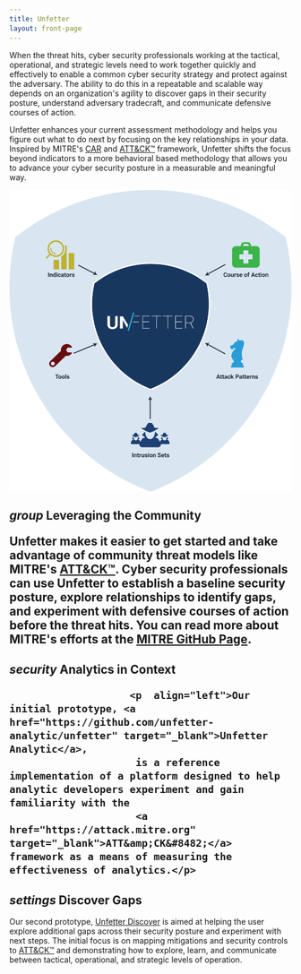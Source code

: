 ```yaml
---
title: Unfetter
layout: front-page
---
```



<p>When the threat hits, cyber security professionals working at the tactical, operational, and strategic levels need to work together quickly and effectively to enable a common cyber security strategy and protect against the adversary. The ability to do this in a repeatable and scalable way depends on an organization's agility to discover gaps in their security posture, understand adversary tradecraft, and communicate defensive courses of action.</p>
<p>Unfetter enhances your current assessment methodology and helps you figure out what to do next by focusing on the key relationships in your data.  Inspired by MITRE's <a href="https://car.mitre.org/wiki/Main_Page">CAR</a> and <a href="https://attack.mitre.org" target="_blank">ATT&amp;CK&#8482;</a> framework, Unfetter shifts the focus beyond indicators to a more behavioral based methodology that allows you to advance your cyber security posture in a measurable and meaningful way.</p>
<p align="middle"><img align="middle" class="brand-logo" src="images/unfetter-shield.svg"></p>
<div align="left">
<h2><i class="material-icons">group</i> Leveraging the Community
<p>
    Unfetter makes it easier to get started and take advantage of community threat models like MITRE's
    <a href="https://attack.mitre.org" target="_blank">ATT&amp;CK&#8482;</a>. Cyber security professionals can use Unfetter to establish
    a baseline security posture, explore relationships to identify gaps, and experiment with defensive courses of action before the threat hits. 
    You can read more about MITRE's efforts at the
    <a href="https://mitre.github.io/unfetter" target="_blank">MITRE GitHub Page</a>.
</p>

<h2><i class="material-icons">security</i> Analytics in Context
						
 						<p  align="left">Our initial prototype, <a href="https://github.com/unfetter-analytic/unfetter" target="_blank">Unfetter Analytic</a>, 
						 is a reference implementation of a platform designed to help analytic developers experiment and gain familiarity with the 
						 <a href="https://attack.mitre.org" target="_blank">ATT&amp;CK&#8482;</a> framework as a means of measuring the effectiveness of analytics.</p>

<h2><i class="material-icons">settings</i> Discover Gaps</h2>
<p align="left">Our second prototype, <a href="https://www.github.com/unfetter-discover/unfetter" target="_blank">Unfetter Discover</a> 
    is aimed at helping the user explore additional gaps across their security posture and experiment with next steps.  The 
    initial focus is on mapping mitigations and security controls to <a href="https://attack.mitre.org" target="_blank">ATT&amp;CK&#8482;</a> 
    and demonstrating how to explore, learn, and communicate between tactical, operational, and strategic levels of operation.
</p>
